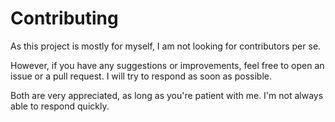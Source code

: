 # Contributing

As this project is mostly for myself, I am not looking for contributors per se.

However, if you have any suggestions or improvements, feel free to open an issue or a pull request. I will try to respond as soon as possible.

Both are very appreciated, as long as you're patient with me. I'm not always able to respond quickly.